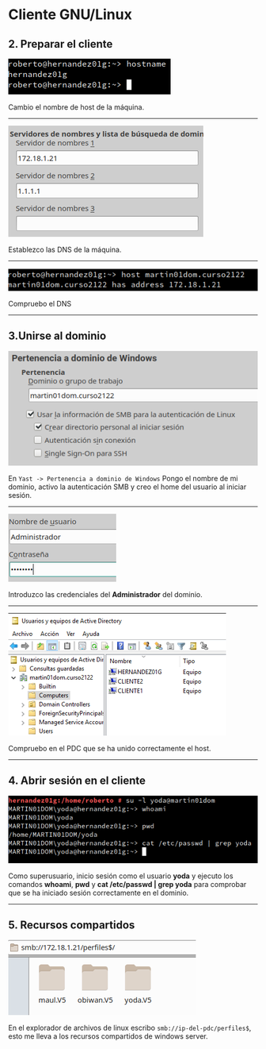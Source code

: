 # Cliente GNU/Linux

## 2. Preparar el cliente

![](img/01.png)

Cambio el nombre de host de la máquina.

---

![](img/02.png)

Establezco las DNS de la máquina.

---

![](img/03.png)

Compruebo el DNS

---

## 3.Unirse al dominio

![](img/04.png)

En `Yast -> Pertenencia a dominio de Windows` Pongo el nombre de mi dominio, activo la autenticación SMB y creo el home del usuario al iniciar sesión.

---

![](img/05.png)

Introduzco las credenciales del **Administrador** del dominio.

---


![](img/06.png)

Compruebo en el PDC que se ha unido correctamente el host.

---

## 4. Abrir sesión en el cliente

![](img/07.png)

Como superusuario, inicio sesión como el usuario **yoda** y ejecuto los comandos **whoami**, **pwd** y **cat /etc/passwd | grep yoda** para comprobar que se ha iniciado sesión correctamente en el dominio.

---

## 5. Recursos compartidos

![](img/08.png)

En el explorador de archivos de linux escribo `smb://ip-del-pdc/perfiles$`, esto me lleva a los recursos compartidos de windows server.